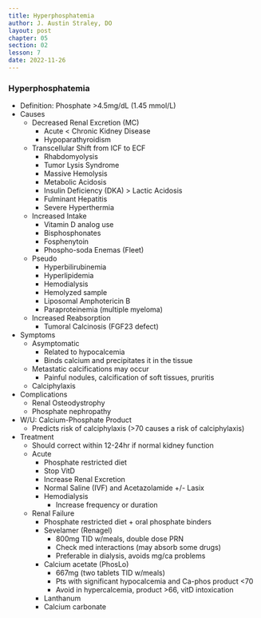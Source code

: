 ```yaml
---
title: Hyperphosphatemia
author: J. Austin Straley, DO
layout: post
chapter: 05
section: 02
lesson: 7
date: 2022-11-26
---
```


<html>
    <meta charset="UTF-8">
    <meta name="viewport" content="width=device-width, initial-scale=1">
    <link href="{{site.baseurl}}/assets/grid/bootstrap-grid.min.css" rel="stylesheet">
    <link href="{{site.baseurl}}/assets/grid/grid.css" rel="stylesheet">
    <link rel="stylesheet" href="{{site.baseurl}}/assets/gitbook/gitbook-plugin-fontsettings/website.css">
    <link rel="stylesheet" href="{{site.baseurl}}/assets/gitbook/gitbook-plugin-search-pro/search.css">
    <link rel="stylesheet" href="{{site.baseurl}}/assets/gitbook/gitbook-plugin-back-to-top-button/plugin.css">
    <link rel="stylesheet" href="{{site.baseurl}}/assets/gitbook/style.css">
    <link rel="stylesheet" href="{{site.baseurl}}/assets/gitbook/rouge/{{ site.syntax_highlighter_style | default: 'colorful' }}.css">
    <meta name="HandheldFriendly" content="true"/>
    <meta name="viewport" content="width=device-width, initial-scale=1, user-scalable=no">
    <meta name="apple-mobile-web-app-capable" content="yes">
    <meta name="apple-mobile-web-app-status-bar-style" content="black">
    <link rel="apple-touch-icon-precomposed" sizes="152x152" href="{{site.baseurl}}/assets/gitbook/images/apple-touch-icon-precomposed-152.png">
    <link rel="shortcut icon" href="{{site.baseurl}}/{{site.favicon_path}}" type="image/x-icon">
    <style>
        .p {
            color: #B8B8B8;
        }
        .p1 {
            color
        }
    </style>
</html>

### Hyperphosphatemia
-	Definition: Phosphate >4.5mg/dL (1.45 mmol/L)
-	Causes
    -	Decreased Renal Excretion (MC)
        -	Acute < Chronic Kidney Disease
        -	Hypoparathyroidism
    -	Transcellular Shift from ICF to ECF
        -	Rhabdomyolysis
        -	Tumor Lysis Syndrome
        -	Massive Hemolysis
        -	Metabolic Acidosis
        -	Insulin Deficiency (DKA) > Lactic Acidosis
        -	Fulminant Hepatitis
        -	Severe Hyperthermia
    -	Increased Intake
        -	Vitamin D analog use
        -	Bisphosphonates
        -	Fosphenytoin
        -	Phospho-soda Enemas (Fleet)
    -	Pseudo
        -	Hyperbilirubinemia
        -	Hyperlipidemia
        -	Hemodialysis
        -	Hemolyzed sample
        -	Liposomal Amphotericin B
        -	Paraproteinemia (multiple myeloma)
    -	Increased Reabsorption
        -	Tumoral Calcinosis (FGF23 defect)
-	Symptoms
    -	Asymptomatic
        -	Related to hypocalcemia
        -	Binds calcium and precipitates it in the tissue
    -	Metastatic calcifications may occur
        -	Painful nodules, calcification of soft tissues, pruritis
    -	Calciphylaxis
-	Complications
    -	Renal Osteodystrophy
    -	Phosphate nephropathy
-	W/U: Calcium-Phosphate Product
    -	Predicts risk of calciphylaxis (>70 causes a risk of calciphylaxis)
-	Treatment
    -	Should correct within 12-24hr if normal kidney function
    -	Acute
        -	Phosphate restricted diet
        -	Stop VitD
        -	Increase Renal Excretion
        -	Normal Saline (IVF) and Acetazolamide +/- Lasix
        -	Hemodialysis
            -	Increase frequency or duration
    -	Renal Failure
        -	Phosphate restricted diet + oral phosphate binders
        -	Sevelamer (Renagel)
            -	800mg TID w/meals, double dose PRN
            -	Check med interactions (may absorb some drugs)
            -	Preferable in dialysis, avoids mg/ca problems
        -	Calcium acetate (PhosLo)
            -	667mg (two tablets TID w/meals)
            -	Pts with significant hypocalcemia and Ca-phos product <70
            -	Avoid in hypercalcemia, product >66, vitD intoxication
        -	Lanthanum
        -	Calcium carbonate
